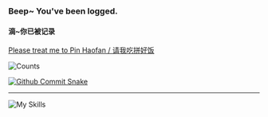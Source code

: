 ### Beep~ You've been logged.
#### 滴~你已被记录

[Please treat me to Pin Haofan / 请我吃拼好饭](https://afdian.com/a/Me0wo)

![Counts](https://count.getloli.com/@Sn0wo2?name=Sn0wo2&theme=gelbooru&padding=5&offset=0&align=top&scale=1&pixelated=0&darkmode=auto)

[![Github Commit Snake](https://raw.githubusercontent.com/Sn0wo2/Sn0wo2/refs/heads/output/github-contribution-grid-snake.svg)](##)

---

![My Skills](https://skillicons.dev/icons?i=bash,cs,cloudflare,css,discord,bots,docker,express,fastapi,gcp,git,github,githubactions,gmail,go,gradle,html,idea,java,js,linux,md,maven,mongodb,mysql,nginx,nodejs,npm,postgres,postman,pycharm,py,react,redis,replit,rider,spring,sqlite,twitter,ts,kotlin,ubuntu,vscode,vim,vite,vue,webstorm,windows)
